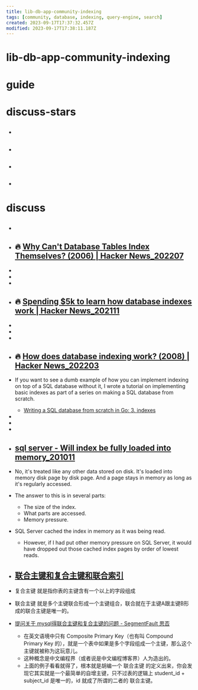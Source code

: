 ```yaml
---
title: lib-db-app-community-indexing
tags: [community, database, indexing, query-engine, search]
created: 2023-09-17T17:37:32.457Z
modified: 2023-09-17T17:38:11.187Z
---
```


# lib-db-app-community-indexing

# guide

# discuss-stars
- ## 

- ## 

- ## 

- ## 
# discuss
- ## 

- ## 🔥 [Why Can't Database Tables Index Themselves? (2006) | Hacker News_202207](https://news.ycombinator.com/item?id=31990836)
- 
- 
- 

- ## 🔥 [Spending $5k to learn how database indexes work | Hacker News_202111](https://news.ycombinator.com/item?id=29132572)
- 
- 
- 

- ## 🔥 [How does database indexing work? (2008) | Hacker News_202203](https://news.ycombinator.com/item?id=30594233)
- If you want to see a dumb example of how you can implement indexing on top of a SQL database without it, I wrote a tutorial on implementing basic indexes as part of a series on making a SQL database from scratch.
  - [Writing a SQL database from scratch in Go: 3. indexes](https://notes.eatonphil.com/database-basics-indexes.html)

- 
- 
- 

- ## [sql server - Will index be fully loaded into memory_201011](https://stackoverflow.com/questions/4296027/will-index-be-fully-loaded-into-memory)
- No, it's treated like any other data stored on disk. It's loaded into memory disk page by disk page. And a page stays in memory as long as it's regularly accessed.

- The answer to this is in several parts:
  - The size of the index.
  - What parts are accessed.
  - Memory pressure.
- SQL Server cached the index in memory as it was being read.
  - However, if I had put other memory pressure on SQL Server, it would have dropped out those cached index pages by order of lowest reads.

- ## [联合主键和复合主键和联合索引](https://www.cnblogs.com/saoge/p/14431536.html)
- 复合主键 就是指你表的主键含有一个以上的字段组成
- 联合主键 就是多个主键联合形成一个主键组合，联合就在于主键A跟主键B形成的联合主键是唯一的。

- [提问关于 mysql得联合主键和复合主键的问题 - SegmentFault 思否](https://segmentfault.com/q/1010000021884619)
  - 在英文语境中只有 Composite Primary Key（也有叫 Compound Primary Key 的），就是一个表中如果是多个字段组成一个主键，那么这个主键就被称为这玩意儿。
  - 这种概念是中文编程界（或者说是中文编程博客界）人为造出的。
  - 上面的例子看看就得了，根本就是胡编一个 联合主键 的定义出来，你会发现它其实就是一个最简单的自增主键，只不过表的逻辑上 student_id + subject_id 是唯一的，id 就成了所谓的二者的 联合主键。
